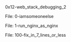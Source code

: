 0x12-web_stack_debugging_2



File: 0-iamsomeoneelse


File: 1-run_nginx_as_nginx


File: 100-fix_in_7_lines_or_less
